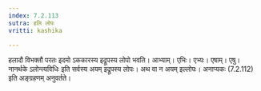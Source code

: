 ```yaml
---
index: 7.2.113
sutra: हलि लोपः
vritti: kashika

---
```

हलादौ विभक्तौ परतः इदमो ऽककारस्य इद्रूपस्य लोपो भवति। आभ्याम्। एभिः। एभ्यः। एषाम्। एषु। नानर्थके ऽलोन्त्यविधिः इति सर्वस्य अयम् इद्रूपस्य लोपः। अथ वा न अयम् इल्लोपः। अनाप्यकः (7.2.112) इति अङ्ग्रहणम् अनुवर्तते।